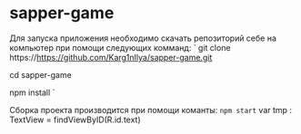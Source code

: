 # sapper-game

Для запуска приложения необходимо скачать репозиторий себе на компьютер при помощи следующих комманд:
`
git clone https://https://github.com/Karg1nIlya/sapper-game.git

cd sapper-game

npm install
`

Сборка проекта производится при помощи команты:
`
npm start
`
var tmp : TextView = findViewByID(R.id.text)
